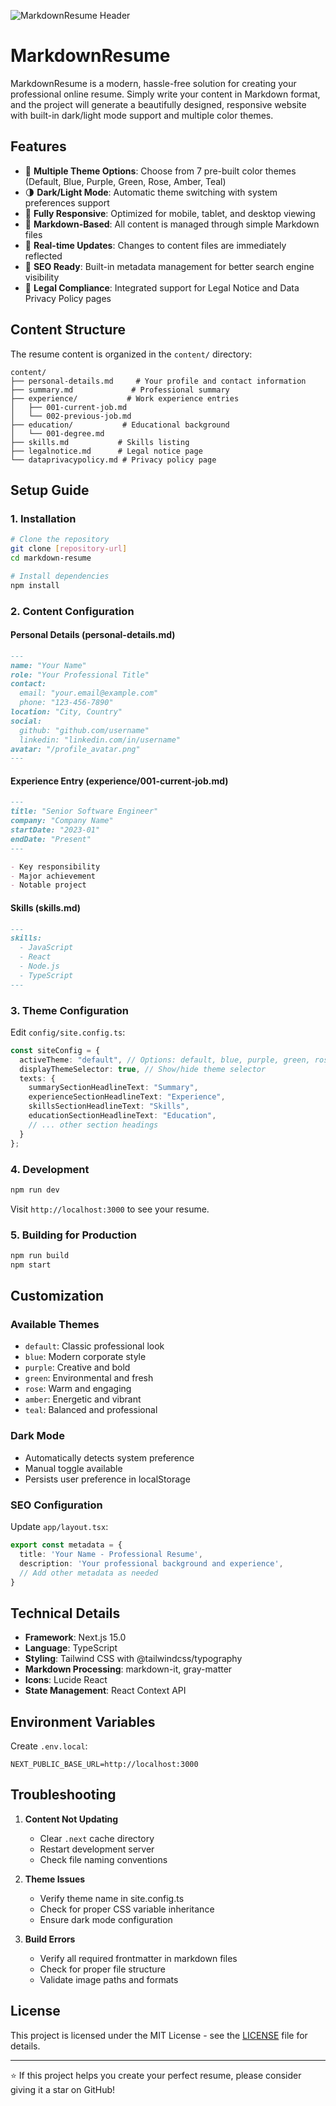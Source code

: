 ![MarkdownResume Header](./header.png)


# MarkdownResume

MarkdownResume is a modern, hassle-free solution for creating your professional online resume. Simply write your content in Markdown format, and the project will generate a beautifully designed, responsive website with built-in dark/light mode support and multiple color themes.

## Features

- 🎨 **Multiple Theme Options**: Choose from 7 pre-built color themes (Default, Blue, Purple, Green, Rose, Amber, Teal)
- 🌗 **Dark/Light Mode**: Automatic theme switching with system preferences support
- 📱 **Fully Responsive**: Optimized for mobile, tablet, and desktop viewing
- 📝 **Markdown-Based**: All content is managed through simple Markdown files
- 🔄 **Real-time Updates**: Changes to content files are immediately reflected
- 🎯 **SEO Ready**: Built-in metadata management for better search engine visibility
- 📄 **Legal Compliance**: Integrated support for Legal Notice and Data Privacy Policy pages

## Content Structure

The resume content is organized in the `content/` directory:

```
content/
├── personal-details.md     # Your profile and contact information
├── summary.md             # Professional summary
├── experience/           # Work experience entries
│   ├── 001-current-job.md
│   └── 002-previous-job.md
├── education/           # Educational background
│   └── 001-degree.md
├── skills.md           # Skills listing
├── legalnotice.md      # Legal notice page
└── dataprivacypolicy.md # Privacy policy page
```

## Setup Guide

### 1. Installation

```bash
# Clone the repository
git clone [repository-url]
cd markdown-resume

# Install dependencies
npm install
```

### 2. Content Configuration

#### Personal Details (personal-details.md)
```markdown
---
name: "Your Name"
role: "Your Professional Title"
contact:
  email: "your.email@example.com"
  phone: "123-456-7890"
location: "City, Country"
social:
  github: "github.com/username"
  linkedin: "linkedin.com/in/username"
avatar: "/profile_avatar.png"
---
```

#### Experience Entry (experience/001-current-job.md)
```markdown
---
title: "Senior Software Engineer"
company: "Company Name"
startDate: "2023-01"
endDate: "Present"
---

- Key responsibility
- Major achievement
- Notable project
```

#### Skills (skills.md)
```markdown
---
skills:
  - JavaScript
  - React
  - Node.js
  - TypeScript
---
```

### 3. Theme Configuration

Edit `config/site.config.ts`:

```typescript
const siteConfig = {
  activeTheme: "default", // Options: default, blue, purple, green, rose, amber, teal
  displayThemeSelector: true, // Show/hide theme selector
  texts: {
    summarySectionHeadlineText: "Summary",
    experienceSectionHeadlineText: "Experience",
    skillsSectionHeadlineText: "Skills",
    educationSectionHeadlineText: "Education",
    // ... other section headings
  }
};
```

### 4. Development

```bash
npm run dev
```

Visit `http://localhost:3000` to see your resume.

### 5. Building for Production

```bash
npm run build
npm start
```

## Customization

### Available Themes

- `default`: Classic professional look
- `blue`: Modern corporate style
- `purple`: Creative and bold
- `green`: Environmental and fresh
- `rose`: Warm and engaging
- `amber`: Energetic and vibrant
- `teal`: Balanced and professional

### Dark Mode

- Automatically detects system preference
- Manual toggle available
- Persists user preference in localStorage

### SEO Configuration

Update `app/layout.tsx`:

```typescript
export const metadata = {
  title: 'Your Name - Professional Resume',
  description: 'Your professional background and experience',
  // Add other metadata as needed
}
```

## Technical Details

- **Framework**: Next.js 15.0
- **Language**: TypeScript
- **Styling**: Tailwind CSS with @tailwindcss/typography
- **Markdown Processing**: markdown-it, gray-matter
- **Icons**: Lucide React
- **State Management**: React Context API

## Environment Variables

Create `.env.local`:

```env
NEXT_PUBLIC_BASE_URL=http://localhost:3000
```

## Troubleshooting

1. **Content Not Updating**
   - Clear `.next` cache directory
   - Restart development server
   - Check file naming conventions

2. **Theme Issues**
   - Verify theme name in site.config.ts
   - Check for proper CSS variable inheritance
   - Ensure dark mode configuration

3. **Build Errors**
   - Verify all required frontmatter in markdown files
   - Check for proper file structure
   - Validate image paths and formats

## License

This project is licensed under the MIT License - see the [LICENSE](LICENSE) file for details.

---

⭐️ If this project helps you create your perfect resume, please consider giving it a star on GitHub!